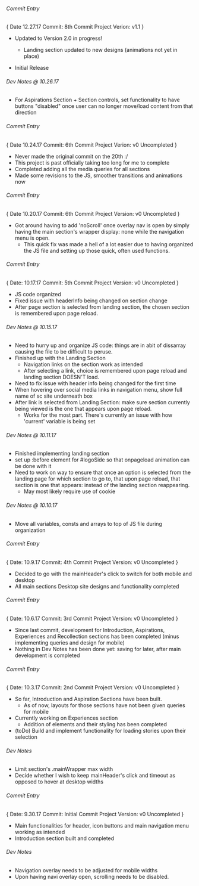 ###### Commit Entry 
{
	Date 12.27.17
	Commit: 8th Commit
	Project Verion: v1.1
}
+ Updated to Version 2.0 in progress!
	- Landing section updated to new designs (animations not yet in place)


+ Initial Release


###### Dev Notes @ 10.26.17
+ For Aspirations Section + Section controls, set functionality to have buttons "disabled" once user can no longer move/load content from that direction

###### Commit Entry 
{
	Date 10.24.17
	Commit: 6th Commit
	Project Verion: v0 Uncompleted
}

+ Never made the original commit on the 20th :/
+ This project is past officially taking too long for me to complete
+ Completed adding all the media queries for all sections
+ Made some revisions to the JS, smoother transitions and animations now


###### Commit Entry 
{
	Date 10.20.17
	Commit: 6th Commit
	Project Version: v0 Uncompleted
}

+ Got around having to add 'noScroll' once overlay nav is open by simply having the main section's wrapper display: none while the navigation menu is open.
	- This quick fix was made a hell of a lot easier due to having organized the JS file and setting up those quick, often used functions.

###### Commit Entry 
{
	Date: 10.17.17
	Commit: 5th Commit
	Project Version: v0 Uncompleted
}

+ JS code organized
+ Fixed issue with headerInfo being changed on section change
+ After page section is selected from landing section, the chosen section is remembered upon page reload. 


###### Dev Notes @ 10.15.17
+ Need to hurry up and organize JS code: things are in abit of dissarray causing the file to be difficult to peruse.
+ Finished up with the Landing Section
	- Navigation links on the section work as intended
	- After selecting a link, choice is remembered upon page reload and landing section DOESN'T load.
+ Need to fix issue with header info being changed for the first time 
+ When hovering over social media links in navigation menu, show full name of sc site underneath box
+ After link is selected from Landing Section: make sure section currently being viewed is the one that appears upon page reload. 
	- Works for the most part. There's currently an issue with how 'current' variable is being set

###### Dev Notes @ 10.11.17 
+ Finished implementing landing section
+ set up :before element for #logoSide so that onpageload animation can be 
done with it
+ Need to work on way to ensure that once an option is selected from the landing page for which section to go to, that upon page reload, that section is one that appears: instead of the landing section reappearing.
	- May most likely require use of cookie


###### Dev Notes @ 10.10.17 
+ Move all variables, consts and arrays to top of JS file during organization


###### Commit Entry 
{
	Date: 10.9.17
	Commit: 4th Commit
	Project Version: v0 Uncompleted 
}

+ Decided to go with the mainHeader's click to switch for both mobile and desktop
+ All main sections Desktop site designs and functionality completed

###### Commit Entry
{
	Date: 10.6.17
	Commit: 3rd Commit
	Project Version: v0 Uncompleted
}

+ Since last commit, development for Introduction, Aspirations, Experiences and Recollection sections has been completed (minus implementing queries and design for mobile)
+ Nothing in Dev Notes has been done yet: saving for later, after main development is completed


###### Commit Entry
{
	Date: 10.3.17
	Commit: 2nd Commit
	Project Version: v0 Uncompleted
}

+ So far, Introduction and Aspiration Sections have been built. 
	- As of now, layouts for those sections have not been given queries for mobile
+ Currently working on Experiences section
	- Addition of elements and their styling has been completed 
+ (toDo) Build and implement functionality for loading stories upon their selection

###### Dev Notes
+ Limit section's .mainWrapper max width
+ Decide whether I wish to keep mainHeader's click and timeout as opposed to hover at desktop widths


###### Commit Entry
{
	Date: 9.30.17
	Commit: Initial Commit
	Project Version: v0 Uncompleted
}

+ Main functionalities for header, icon buttons and main navigation menu working as intended
+ Introduction section built and completed

###### Dev Notes
+ Navigation overlay needs to be adjusted for mobile widths
+ Upon having navi overlay open, scrolling needs to be disabled.